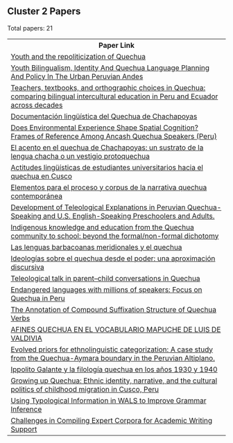 ## Cluster 2 Papers

Total papers: 21 
<html><table><tr>
<th>Paper Link</th>
</tr>
<tr>
<td><a href=https://www.semanticscholar.org/paper/c88269e734c66ac5e0fd270c2efc3a9edad6e202>Youth and the repoliticization of Quechua</a></td>
</tr>
<tr>
<td><a href=https://www.semanticscholar.org/paper/7eddaa29cb8a79aff565e8596bc3ada137f9f4b4>Youth Bilingualism, Identity And Quechua Language Planning And Policy In The Urban Peruvian Andes</a></td>
</tr>
<tr>
<td><a href=https://www.semanticscholar.org/paper/cd1b6ecbfca2f5c751594595004cfb61ee841eaa>Teachers, textbooks, and orthographic choices in Quechua: comparing bilingual intercultural education in Peru and Ecuador across decades</a></td>
</tr>
<tr>
<td><a href=https://www.semanticscholar.org/paper/14260fceac7f11d868530c328903a8097c314ea0>Documentación lingüística del Quechua de Chachapoyas</a></td>
</tr>
<tr>
<td><a href=https://www.semanticscholar.org/paper/bfaa1b730c49607539350c78bd48f743e0a88244>Does Environmental Experience Shape Spatial Cognition? Frames of Reference Among Ancash Quechua Speakers (Peru)</a></td>
</tr>
<tr>
<td><a href=https://www.semanticscholar.org/paper/356f977f14c001320435165cdbb0dea5cf96bb63>El acento en el quechua de Chachapoyas: un sustrato de la lengua chacha o un vestigio protoquechua</a></td>
</tr>
<tr>
<td><a href=https://www.semanticscholar.org/paper/3b79e1a97e651ebd582123231296c4d4591841ac>Actitudes lingüísticas de estudiantes universitarios hacia el quechua en Cusco</a></td>
</tr>
<tr>
<td><a href=https://www.semanticscholar.org/paper/769361e2d8c33f36a41e22cec7c0e1228a13d4be>Elementos para el proceso y corpus de la narrativa quechua contemporánea</a></td>
</tr>
<tr>
<td><a href=https://www.semanticscholar.org/paper/cf118af93109c52afb8129298028143e8edf6c79>Development of Teleological Explanations in Peruvian Quechua-Speaking and U.S. English-Speaking Preschoolers and Adults.</a></td>
</tr>
<tr>
<td><a href=https://www.semanticscholar.org/paper/bbfbfa5e917760ea2a3398e4bb1690fe85a13a5b>Indigenous knowledge and education from the Quechua community to school: beyond the formal/non-formal dichotomy</a></td>
</tr>
<tr>
<td><a href=https://www.semanticscholar.org/paper/4c6f5965e515834c7ebd17eb6b6312053f3448d3>Las lenguas barbacoanas meridionales y el quechua</a></td>
</tr>
<tr>
<td><a href=https://www.semanticscholar.org/paper/25e87fd96b58b115469b114778b038193b05cbd5>Ideologías sobre el quechua desde el poder: una aproximación discursiva</a></td>
</tr>
<tr>
<td><a href=https://www.semanticscholar.org/paper/60cce3304b3931af5f955c4b2b6360f87c9c6f76>Teleological talk in parent–child conversations in Quechua</a></td>
</tr>
<tr>
<td><a href=https://www.semanticscholar.org/paper/a294b7ee86b6257da4d8ee2f684b01484c1b709b>Endangered languages with millions of speakers: Focus on Quechua in Peru</a></td>
</tr>
<tr>
<td><a href=https://www.semanticscholar.org/paper/8ba4c9e5bd817eef53b86b3fd9d794d2013d960f>The Annotation of Compound Suffixation Structure of Quechua Verbs</a></td>
</tr>
<tr>
<td><a href=https://www.semanticscholar.org/paper/cea1eb27d7508c21be18a8a0d0e0119da47b608f>AFINES QUECHUA EN EL VOCABULARIO MAPUCHE DE LUIS DE VALDIVIA</a></td>
</tr>
<tr>
<td><a href=https://www.semanticscholar.org/paper/85846aee5b930a4fa43f3a28fc1c4d2f60311729>Evolved priors for ethnolinguistic categorization: A case study from the Quechua-Aymara boundary in the Peruvian Altiplano.</a></td>
</tr>
<tr>
<td><a href=https://www.semanticscholar.org/paper/f819f88944e3628faddc4e03520ef31324ace909>Ippolito Galante y la filología quechua en los años 1930 y 1940</a></td>
</tr>
<tr>
<td><a href=https://www.semanticscholar.org/paper/e2e329ddf28381a8ab9607dd8b86f7ef1736f505>Growing up Quechua: Ethnic identity, narrative, and the cultural politics of childhood migration in Cusco, Peru</a></td>
</tr>
<tr>
<td><a href=https://www.semanticscholar.org/paper/7ed41fa11acc4e82e46b0bdfd8d1a60df7adc9e9>Using Typological Information in WALS to Improve Grammar Inference</a></td>
</tr>
<tr>
<td><a href=https://www.semanticscholar.org/paper/4fa828f1ef3c1328d3b9a7c19428b19e56a17df5>Challenges in Compiling Expert Corpora for Academic Writing Support</a></td>
</tr>
</table></html>
